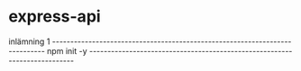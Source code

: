 # express-api
inlämning 1 ----------------------------------------------------------------------------
npm init -y  --------------------------------------------------------------------------

